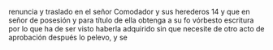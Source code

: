 renuncia y traslado en el señor Comodador y sus herederos
14 y que en señor de posesión y para título de ella obtenga a su fo
vórbesto escritura por lo que ha de ser visto haberla adquirido
sin que necesite de otro acto de aprobación después lo pelevo, y se
